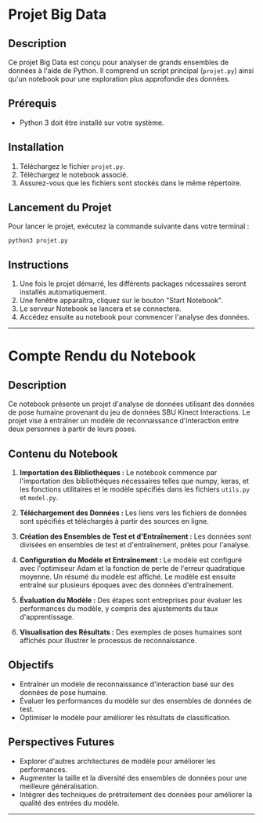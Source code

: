 # Projet Big Data

## Description
Ce projet Big Data est conçu pour analyser de grands ensembles de données à l'aide de Python. Il comprend un script principal (`projet.py`) ainsi qu'un notebook pour une exploration plus approfondie des données.

## Prérequis
- Python 3 doit être installé sur votre système.

## Installation
1. Téléchargez le fichier `projet.py`.
2. Téléchargez le notebook associé.
3. Assurez-vous que les fichiers sont stockés dans le même répertoire.

## Lancement du Projet
Pour lancer le projet, exécutez la commande suivante dans votre terminal :
```
python3 projet.py
```

## Instructions
1. Une fois le projet démarré, les différents packages nécessaires seront installés automatiquement.
2. Une fenêtre apparaîtra, cliquez sur le bouton "Start Notebook".
3. Le serveur Notebook se lancera et se connectera.
4. Accédez ensuite au notebook pour commencer l'analyse des données.

---


# Compte Rendu du Notebook

## Description
Ce notebook présente un projet d'analyse de données utilisant des données de pose humaine provenant du jeu de données SBU Kinect Interactions. Le projet vise à entraîner un modèle de reconnaissance d'interaction entre deux personnes à partir de leurs poses.

## Contenu du Notebook
1. **Importation des Bibliothèques :** Le notebook commence par l'importation des bibliothèques nécessaires telles que numpy, keras, et les fonctions utilitaires et le modèle spécifiés dans les fichiers `utils.py` et `model.py`.

2. **Téléchargement des Données :** Les liens vers les fichiers de données sont spécifiés et téléchargés à partir des sources en ligne.

3. **Création des Ensembles de Test et d'Entraînement :** Les données sont divisées en ensembles de test et d'entraînement, prêtes pour l'analyse.

4. **Configuration du Modèle et Entraînement :** Le modèle est configuré avec l'optimiseur Adam et la fonction de perte de l'erreur quadratique moyenne. Un résumé du modèle est affiché. Le modèle est ensuite entraîné sur plusieurs époques avec des données d'entraînement.

5. **Évaluation du Modèle :** Des étapes sont entreprises pour évaluer les performances du modèle, y compris des ajustements du taux d'apprentissage.

6. **Visualisation des Résultats :** Des exemples de poses humaines sont affichés pour illustrer le processus de reconnaissance.

## Objectifs
- Entraîner un modèle de reconnaissance d'interaction basé sur des données de pose humaine.
- Évaluer les performances du modèle sur des ensembles de données de test.
- Optimiser le modèle pour améliorer les résultats de classification.

## Perspectives Futures
- Explorer d'autres architectures de modèle pour améliorer les performances.
- Augmenter la taille et la diversité des ensembles de données pour une meilleure généralisation.
- Intégrer des techniques de prétraitement des données pour améliorer la qualité des entrées du modèle.

---
